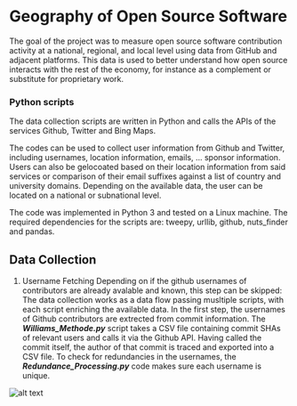 # Geography of Open Source Software

The goal of the project was to measure open source software contribution activity at a national, regional, and local level using data from GitHub and adjacent platforms. This data is used to better understand how open source interacts with the rest of the economy, for instance as a complement or substitute for proprietary work.


### Python scripts

The data collection scripts are written in Python and calls the APIs of the services Github, Twitter and Bing Maps.

The codes can be used to collect user information from Github and Twitter, including usernames, location information, emails, ... sponsor information. Users can also be gelocoated based on their location information from said services or comparison of their email suffixes against a list of country and university domains. Depending on the available data, the user can be located on a national or subnational level.

The code was implemented in Python 3 and tested on a Linux machine. The required dependencies for the scripts are: tweepy, urllib, github, nuts_finder and pandas.


## Data Collection

1. Username Fetching
Depending on if the github usernames of contributors are already avalable and known, this step can be skipped:
The data collection works as a data flow passing musltiple scripts, with each script enriching the available data. 
In the first step, the usernames of Github contributors are extrected from commit information. The **_Williams_Methode.py_** script takes a CSV file containing commit SHAs of relevant users and calls it via the Github API. Having called the commit itself, the author of that commit is traced and exported into a CSV file. 
To check for redundancies in the usernames, the **_Redundance_Processing.py_** code makes sure each username is unique.


 
![alt text](https://github.com/n1tecki/Geography-of-Open-Source-Software/blob/main/DFD.jpg?raw=true)



